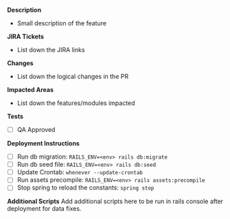 __Description__

 - Small description of the feature

__JIRA Tickets__

- []() List down the JIRA links

__Changes__

- List down the logical changes in the PR

__Impacted Areas__

- List down the features/modules impacted

__Tests__

- [ ] QA Approved

__Deployment Instructions__
- [ ] Run db migration: `RAILS_ENV=<env> rails db:migrate`
- [ ] Run db seed file: `RAILS_ENV=<env> rails db:seed`
- [ ] Update Crontab: `whenever --update-crontab`
- [ ] Run assets precompile: `RAILS_ENV=<env> rails assets:precompile`
- [ ] Stop spring to reload the constants: `spring stop`

__Additional Scripts__
 Add additional scripts here to be run in rails console after deployment for data fixes.
